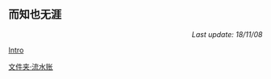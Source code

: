 ## 而知也无涯

<p align="right"><I>Last update: 18/11/08</I></p>

[Intro](Notes/Intro_Notes.md)

[文件夹·流水账](Notes.Life.md)


